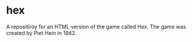 # hex
A repositiroy for an HTML version of the game called Hex. The game was created by Piet Hein in 1942.
